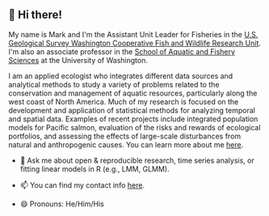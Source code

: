 ## 👋 Hi there!

My name is Mark and I'm the Assistant Unit Leader for Fisheries in the [U.S. Geological Survey Washington Cooperative Fish and Wildlife Research Unit](https://depts.washington.edu/wacfwru/). I'm also an associate professor in the [School of Aquatic and Fishery Sciences](https://fish.uw.edu) at the University of Washington.

I am an applied ecologist who integrates different data sources and analytical methods to study a variety of problems related to the conservation and management of aquatic resources, particularly along the west coast of North America. Much of my research is focused on the development and application of statistical methods for analyzing temporal and spatial data. Examples of recent projects include integrated population models for Pacific salmon, evaluation of the risks and rewards of ecological portfolios, and assessing the effects of large-scale disturbances from natural and anthropogenic causes. You can learn more about me [here](https://fish.uw.edu/faculty/mark-scheuerell/).
  
- 💬 Ask me about open & reproducible research, time series analysis, or fitting linear models in R (e.g., LMM, GLMM).

- 📫 You can find my contact info [here](https://fish.uw.edu/faculty/mark-scheuerell/).

- 😄 Pronouns: He/Him/His
